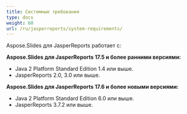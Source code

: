```yaml
---
title: Системные требования
type: docs
weight: 60
url: /ru/jasperreports/system-requirements/
---
```


Aspose.Slides для JasperReports работает с:

**Aspose.Slides для JasperReports 17.5 и более ранними версиями:**

- Java 2 Platform Standard Edition 1.4 или выше.
- JasperReports 2.0, 3.0 или выше.

**Aspose.Slides для JasperReports 17.6 и более новыми версиями:**

- Java 2 Platform Standard Edition 6.0 или выше.
- JasperReports 3.7.2 или выше.